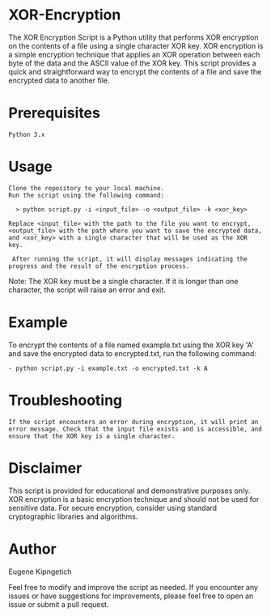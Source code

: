 #  XOR-Encryption
The XOR Encryption Script is a Python utility that performs XOR encryption on the contents of a file using a single character XOR key. XOR encryption is a simple encryption technique that applies an XOR operation between each byte of the data and the ASCII value of the XOR key. This script provides a quick and straightforward way to encrypt the contents of a file and save the encrypted data to another file.

# Prerequisites

    Python 3.x

# Usage

    Clone the repository to your local machine.
    Run the script using the following command:
    
      > python script.py -i <input_file> -o <output_file> -k <xor_key>
      
    Replace <input_file> with the path to the file you want to encrypt, <output_file> with the path where you want to save the encrypted data, and <xor_key> with a single character that will be used as the XOR key.
    
     After running the script, it will display messages indicating the progress and the result of the encryption process.

Note: The XOR key must be a single character. If it is longer than one character, the script will raise an error and exit.

# Example

To encrypt the contents of a file named example.txt using the XOR key 'A' and save the encrypted data to encrypted.txt, run the following command:

    - python script.py -i example.txt -o encrypted.txt -k A
    
# Troubleshooting

    If the script encounters an error during encryption, it will print an error message. Check that the input file exists and is accessible, and ensure that the XOR key is a single character.

    
# Disclaimer

This script is provided for educational and demonstrative purposes only. XOR encryption is a basic encryption technique and should not be used for sensitive data. For secure encryption, consider using standard cryptographic libraries and algorithms.


# Author

   Eugene Kipngetich

Feel free to modify and improve the script as needed. If you encounter any issues or have suggestions for improvements, please feel free to open an issue or submit a pull request.
